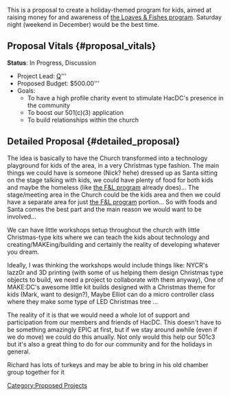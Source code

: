 This is a proposal to create a holiday-themed program for kids, aimed at
raising money for and awareness of [the Loaves & Fishes
program](http://www.loavesandfishesdc.org/). Saturday night (weekend in
December) would be the best time.

## Proposal Vitals {#proposal_vitals}

**Status**: In Progress, Discussion

-   Project Lead: [Q](User:Q)'''
-   Proposed Budget: \$500.00'''
-   Goals:
    -   To have a high profile charity event to stimulate HacDC's
        presence in the community
    -   To boost our 501(c)(3) application
    -   To build relationships within the church

## Detailed Proposal {#detailed_proposal}

The idea is basically to have the Church transformed into a technology
playground for kids of the area, in a very Christmas type fashion. The
main things we could have is someone (Nick? hehe) dressed up as Santa
sitting on the stage talking with kids, we could have plenty of food for
both kids and maybe the homeless (like [the F&L
program](http://www.loavesandfishesdc.org/) already does)... The
stage/meeting area in the Church could be the kids area and then we
could have a separate area for just [the F&L
program](http://www.loavesandfishesdc.org/) portion... So with foods and
Santa comes the best part and the main reason we would want to be
involved...

We can have little workshops setup throughout the church with little
Christmas-type kits where we can teach the kids about technology and
creating/MAKEing/building and certainly the reality of developing
whatever you dream.

Ideally, I was thinking the workshops would include things like: NYCR's
lazz0r and 3D printing (with some of us helping them design Christmas
type objects to build, we need a project to collaborate with them
anyway), One of MAKE:DC's awesome little kit builds designed with a
Christmas theme for kids (Mark, want to design?), Maybe Elliot can do a
micro controller class where they make some type of LED Christmas tree
...

The reality of it is that we would need a whole lot of support and
participation from our members and friends of HacDC. This doesn't have
to be something amazingly EPIC at first, but if we stay around awhile
(even if we do move) we could do this anually. Not only would this help
our 501c3 but it's also a great thing to do for our community and for
the holidays in general.

Richard has lots of turkeys and may be able to bring in his old chamber
group together for it

[Category:Proposed Projects](Category:Proposed_Projects)
